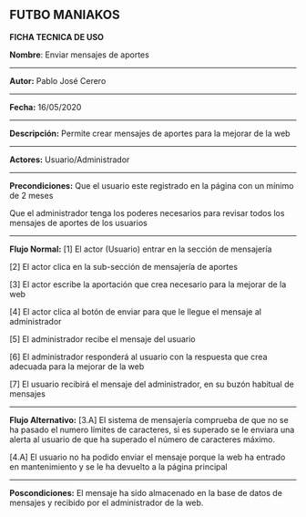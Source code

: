 ﻿FUTBO MANIAKOS
-----------------------------------------------------------






**FICHA TECNICA DE USO**

**Nombre**: Enviar mensajes de aportes

_______________________________________________________________

­**Autor:** Pablo José Cerero

_______________________________________________________________

**Fecha:** 16/05/2020

_______________________________________________________________

**Descripción:** Permite crear mensajes de aportes para la mejorar de la web

_______________________________________________________________

**Actores:** Usuario/Administrador

_______________________________________________________________

**Precondiciones:** Que el usuario este registrado en la página con un mínimo de 2 meses

Que el administrador tenga los poderes necesarios para revisar todos los mensajes de aportes de los usuarios

_____________________________________________________________________________

**Flujo Normal:** [1] El actor (Usuario) entrar en la sección de mensajería

[2] El actor clica en la sub-sección de mensajería de aportes

[3] El actor escribe la aportación que crea necesario para la mejorar de la web

[4] El actor clica al botón de enviar para que le llegue el mensaje al administrador

[5] El administrador recibe el mensaje del usuario

[6] El administrador responderá al usuario con la respuesta que crea adecuada para la mejorar de la web

[7] El usuario recibirá el mensaje del administrador, en su buzón habitual de mensajes

_____________________________________________________________________________

**Flujo Alternativo:** [3.A] El sistema de mensajería comprueba de que no se ha pasado el numero límites de caracteres, si es superado se le enviara una alerta al usuario de que ha superado el número de caracteres máximo.

[4.A] El usuario no ha podido enviar el mensaje porque la web ha entrado en mantenimiento y se le ha devuelto a la página principal

______________________________________________________________________________

**Poscondiciones:** El mensaje ha sido almacenado en la base de datos de mensajes y recibido  por el administrador de la web.
